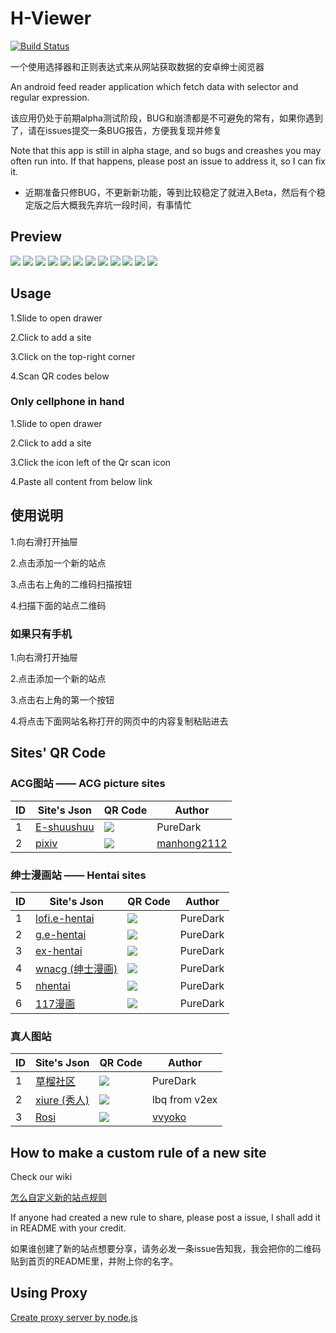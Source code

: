 # H-Viewer
[![Build Status](https://travis-ci.org/PureDark/H-Viewer.svg?branch=master)](https://travis-ci.org/PureDark/H-Viewer)

一个使用选择器和正则表达式来从网站获取数据的安卓绅士阅览器

An android feed reader application which fetch data with selector and regular expression.

该应用仍处于前期alpha测试阶段，BUG和崩溃都是不可避免的常有，如果你遇到了，请在issues提交一条BUG报告，方便我复现并修复

Note that this app is still in alpha stage, and so bugs and creashes you may often run into. If that happens, please post an issue to address it, so I can fix it.

* 近期准备只修BUG，不更新新功能，等到比较稳定了就进入Beta，然后有个稳定版之后大概我先弃坑一段时间，有事情忙

## Preview

![](https://github.com/PureDark/H-Viewer/raw/master/images/1.png)
![](https://github.com/PureDark/H-Viewer/raw/master/images/2.png)
![](https://github.com/PureDark/H-Viewer/raw/master/images/3.png)
![](https://github.com/PureDark/H-Viewer/raw/master/images/4.png)
![](https://github.com/PureDark/H-Viewer/raw/master/images/5.png)
![](https://github.com/PureDark/H-Viewer/raw/master/images/6.gif)
![](https://github.com/PureDark/H-Viewer/raw/master/images/7.gif)
![](https://github.com/PureDark/H-Viewer/raw/master/images/8.gif)
![](https://github.com/PureDark/H-Viewer/raw/master/images/9.png)
![](https://github.com/PureDark/H-Viewer/raw/master/images/10.png)
![](https://github.com/PureDark/H-Viewer/raw/master/images/11.png)
![](https://github.com/PureDark/H-Viewer/raw/master/images/12.png)

## Usage

1.Slide to open drawer

2.Click to add a site

3.Click on the top-right corner

4.Scan QR codes below

### Only cellphone in hand

1.Slide to open drawer

2.Click to add a site

3.Click the icon left of the Qr scan icon

4.Paste all content from below link

## 使用说明

1.向右滑打开抽屉

2.点击添加一个新的站点

3.点击右上角的二维码扫描按钮

4.扫描下面的站点二维码

### 如果只有手机

1.向右滑打开抽屉

2.点击添加一个新的站点

3.点击右上角的第一个按钮

4.将点击下面网站名称打开的网页中的内容复制粘贴进去

## Sites' QR Code

### ACG图站 —— ACG picture sites

|  ID  | Site's Json  | QR Code | Author |
| ---- | ------------- | ------------- | ------------- |
|  1   | [E-shuushuu](http://jsondepot.mcsky.org/21) | ![](https://github.com/PureDark/H-Viewer/raw/master/images/qrcodes/7.e-shuushuu.png)  | PureDark |
|  2   | [pixiv](http://jsondepot.mcsky.org/46) | ![](https://github.com/PureDark/H-Viewer/raw/master/images/qrcodes/10.pixiv.png)  | [manhong2112](https://github.com/manhong2112) |

### 绅士漫画站 —— Hentai sites

|  ID  | Site's Json  | QR Code | Author |
| ---- | ------------- | ------------- | ------------- |
|  1   | [lofi.e-hentai](http://jsondepot.mcsky.org/15) | ![](https://github.com/PureDark/H-Viewer/raw/master/images/qrcodes/1.lofi.png)  | PureDark |
|  2   | [g.e-hentai](http://jsondepot.mcsky.org/44) | ![](https://github.com/PureDark/H-Viewer/raw/master/images/qrcodes/2.g.png)  | PureDark |
|  3   | [ex-hentai](http://jsondepot.mcsky.org/45) | ![](https://github.com/PureDark/H-Viewer/raw/master/images/qrcodes/3.exhentai.png)  | PureDark |
|  4   | [wnacg (绅士漫画)](http://jsondepot.mcsky.org/18) | ![](https://github.com/PureDark/H-Viewer/raw/master/images/qrcodes/4.wnacg.png)  | PureDark |
|  5   | [nhentai](http://jsondepot.mcsky.org/19) | ![](https://github.com/PureDark/H-Viewer/raw/master/images/qrcodes/5.nhentai.png)  | PureDark |
|  6   | [117漫画](http://jsondepot.mcsky.org/47) | ![](https://github.com/PureDark/H-Viewer/raw/master/images/qrcodes/11.117.png)  | PureDark |

### 真人图站

|  ID  | Site's Json  | QR Code | Author |
| ---- | ------------- | ------------- | ------------- |
|  1   | [草榴社区](http://jsondepot.mcsky.org/20) | ![](https://github.com/PureDark/H-Viewer/raw/master/images/qrcodes/6.草榴社区.png)  | PureDark |
|  2   | [xiure (秀人)](http://jsondepot.mcsky.org/6) | ![](https://github.com/PureDark/H-Viewer/raw/master/images/qrcodes/8.xiuren.png)  | lbq from v2ex |
|  3   | [Rosi](http://jsondepot.mcsky.org/10) | ![](https://github.com/PureDark/H-Viewer/raw/master/images/qrcodes/9.rosiyy.png)  | [vvyoko](https://github.com/vvyoko) |



## How to make a custom rule of a new site
Check our wiki

[怎么自定义新的站点规则](https://github.com/PureDark/H-Viewer/wiki/%E6%80%8E%E4%B9%88%E8%87%AA%E5%AE%9A%E4%B9%89%E6%96%B0%E7%9A%84%E7%AB%99%E7%82%B9%E8%A7%84%E5%88%99)

If anyone had created a new rule to share, please post a issue, I shall add it in README with your credit.

如果谁创建了新的站点想要分享，请务必发一条issue告知我，我会把你的二维码贴到首页的README里，并附上你的名字。

## Using Proxy

[Create proxy server by node.js](https://github.com/wspl/HProxy.js)

